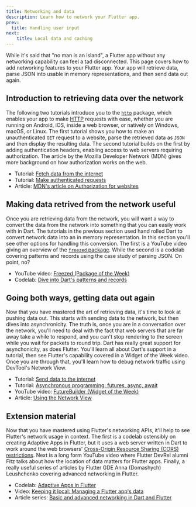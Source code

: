 ```yaml
---
title: Networking and data
description: Learn how to network your Flutter app.
prev:
  title: Handling user input
next:
    title: Local data and caching
---
```


While it's said that "no man is an island",
a Flutter app without any networking capability can feel a tad disconnected.
This page covers how to add networking features to your Flutter app.
Your app will retrieve data, parse JSON into usable in memory representations,
and then send data out again.

## Introduction to retrieving data over the network

The following two tutorials introduce you to the
[`http`][] package, which enables your app to make
[HTTP][] requests with ease, whether you are running on Android,
iOS, inside a web browser, or natively on Windows, macOS, or Linux. 
The first tutorial shows you how to make an unauthenticated `GET` request
to a website, parse the retrieved data as `JSON` and then display the resulting data.
The second tutorial builds on the first by adding authentication headers,
enabling access to web servers requiring authorization.
The article by the Mozilla Developer Network (MDN)
gives more background on how authorization works on the web.

* Tutorial: [Fetch data from the internet][]
* Tutorial: [Make authenticated requests][]
* Article: [MDN's article on Authorization for websites][]

## Making data retrived from the network useful

Once you are retrieving data from the network, you will want a way to convert the data from the network into something that you can easily work with in Dart.
The tutorials in the previous section used hand rolled Dart to convert network data into an in memory representation. 
In this section you'll see other options for handling this conversion.
The first is a YouTube video giving an overview of the [`freezed` package][]. 
While the second is a codelab covering patterns and records using the case study of parsing JSON. 
On point, no?

* YouTube video: [Freezed (Package of the Week)][]
* Codelab: [Dive into Dart's patterns and records][]

## Going both ways, getting data out again

Now that you have mastered the art of retrieving data, it's time to look at pushing data out.
This starts with sending data to the network, but then dives into asynchronicity.
The truth is, once you are in a conversation over the network, you'll need to deal with the fact that web servers that are far away take a while to respond, and you can't stop rendering to the screen while you wait for packets to round trip.
Dart has really great support for asynchonicity, as does Flutter.
You'll learn all about Dart's support in a tutorial, then see Flutter's capability covered in a Widget of the Week video.
Once you are through that, you'll learn how to debug network traffic using DevTool's Network View.


* Tutorial: [Send data to the internet][]
* Tutorial: [Asynchronous programming: futures, async, await][]
* YouTube video: [FutureBuilder (Widget of the Week)][]
* Article: [Using the Network View][]

## Extension material

Now that you have mastered using Flutter's networking APIs, it'll help to see Flutter's network usage in context.
The first is a codelab ostensibly on creating Adaptive Apps in Flutter, but it uses a web server written in Dart to work around the web browsers' [Cross-Origin Resource Sharing (CORS) restrictions][].
Next is a long form YouTube video where Flutter DevRel alumni Fitz talks about how the location of data matters for Flutter apps.
Finally, a really useful series of articles by Flutter GDE Anna (Domashych) Leushchenko covering advanced networking in Flutter.

* Codelab: [Adaptive Apps in Flutter][]
* Video: [Keeping it local: Managing a Flutter app's data][]
* Article series: [Basic and advanced networking in Dart and Flutter][]


[Adaptive Apps in Flutter]: https://codelabs.developers.google.com/codelabs/flutter-adaptive-app
[Asynchronous programming: futures, async, await]: https://dart.dev/codelabs/async-await
[Basic and advanced networking in Dart and Flutter]: https://medium.com/tide-engineering-team/basic-and-advanced-networking-in-dart-and-flutter-the-tide-way-part-0-introduction-33ac040a4a1c
[Cross-Origin Resource Sharing (CORS) restrictions]: https://developer.mozilla.org/en-US/docs/Web/HTTP/CORS
[Dive into Dart's patterns and records]: https://codelabs.developers.google.com/codelabs/dart-patterns-records
[Fetch data from the internet]: https://docs.flutter.dev/cookbook/networking/fetch-data
[Freezed (Package of the Week)]: https://www.youtube.com/watch?v=RaThk0fiphA
[`freezed` package]: https://pub.dev/packages/freezed
[FutureBuilder (Widget of the Week)]: https://www.youtube.com/watch?v=zEdw_1B7JHY
[`http`]: https://pub.dev/packages/http
[HTTP]: https://developer.mozilla.org/en-US/docs/Web/HTTP/Overview
[Keeping it local: Managing a Flutter app's data]: https://www.youtube.com/watch?v=uCbHxLA9t9E
[Make authenticated requests]: https://docs.flutter.dev/cookbook/networking/authenticated-requests
[MDN's article on Authorization for websites]: https://developer.mozilla.org/en-US/docs/Web/HTTP/Headers/Authorization
[Using the Network View]: https://docs.flutter.dev/tools/devtools/network
[Send data to the internet]: https://docs.flutter.dev/cookbook/networking/send-data